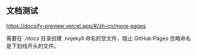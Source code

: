 ## 文档测试
https://docsify-preview.vercel.app/#/zh-cn/more-pages

需要在 ./docs 目录创建 .nojekyll 命名的空文件，阻止 GitHub Pages 忽略命名是下划线开头的文件。